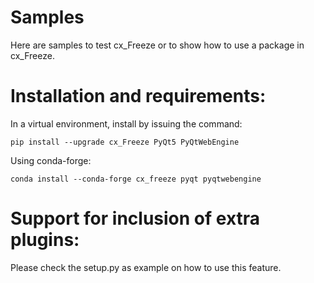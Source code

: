 # Samples

Here are samples to test cx_Freeze or to show how to use a package in cx_Freeze.

# Installation and requirements:

In a virtual environment, install by issuing the command:

```
pip install --upgrade cx_Freeze PyQt5 PyQtWebEngine
```

Using conda-forge:

```
conda install --conda-forge cx_freeze pyqt pyqtwebengine
```

# Support for inclusion of extra plugins:

Please check the setup.py as example on how to use this feature.
